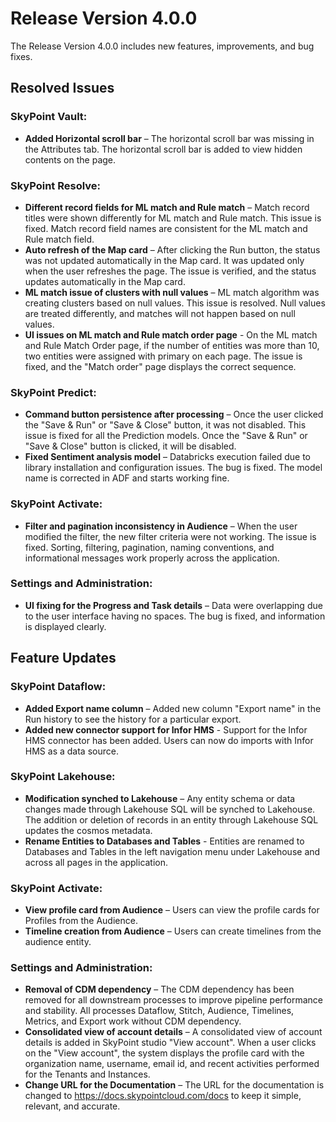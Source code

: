 # Release Version 4.0.0

The Release Version 4.0.0 includes new features, improvements, and bug fixes.

## Resolved Issues

### SkyPoint Vault:

- **Added Horizontal scroll bar** – The horizontal scroll bar was missing in the Attributes tab. The horizontal scroll bar is added to view hidden contents on the page.

### SkyPoint Resolve:

- **Different record fields for ML match and Rule match** – Match record titles were shown differently for ML match and Rule match. This issue is fixed. Match record field names are consistent for the ML match and Rule match field.
- **Auto refresh of the Map card** – After clicking the Run button, the status was not updated automatically in the Map card. It was updated only when the user refreshes the page. The issue is verified, and the status updates automatically in the Map card.
- **ML match issue of clusters with null values** – ML match algorithm was creating clusters based on null values. This issue is resolved. Null values are treated differently, and matches will not happen based on null values.
- **UI issues on ML match and Rule match order page** - On the ML match and Rule Match Order page, if the number of entities was more than 10, two entities were assigned with primary on each page. The issue is fixed, and the "Match order" page displays the correct sequence. 

### SkyPoint Predict:

- **Command button persistence after processing** – Once the user clicked the "Save & Run" or "Save & Close" button, it was not disabled. This issue is fixed for all the Prediction models. Once the "Save & Run" or "Save & Close" button is clicked, it will be disabled.
- **Fixed Sentiment analysis model** – Databricks execution failed due to library installation and configuration issues. The bug is fixed. The model name is corrected in ADF and starts working fine.

### SkyPoint Activate:

- **Filter and pagination inconsistency in Audience** – When the user modified the filter, the new filter criteria were not working. The issue is fixed. Sorting, filtering, pagination, naming conventions, and informational messages work properly across the application.

### Settings and Administration:

- **UI fixing for the Progress and Task details** – Data were overlapping due to the user interface having no spaces. The bug is fixed, and information is displayed clearly.

## Feature Updates

### SkyPoint Dataflow:

- **Added Export name column** – Added new column "Export name" in the Run history to see the history for a particular export.
- **Added new connector support for Infor HMS** - Support for the Infor HMS connector has been added. Users can now do imports with Infor HMS as a data source.

### SkyPoint Lakehouse:

- **Modification synched to Lakehouse** – Any entity schema or data changes made through Lakehouse SQL will be synched to Lakehouse. The addition or deletion of records in an entity through Lakehouse SQL updates the cosmos metadata.
- **Rename Entities to Databases and Tables** - Entities are renamed to Databases and Tables in the left navigation menu under Lakehouse and across all pages in the application.

### SkyPoint Activate:

- **View profile card from Audience** – Users can view the profile cards for Profiles from the Audience.
- **Timeline creation from Audience** – Users can create timelines from the audience entity.

### Settings and Administration:

- **Removal of CDM dependency** – The CDM dependency has been removed for all downstream processes to improve pipeline performance and stability. All processes Dataflow, Stitch, Audience, Timelines, Metrics, and Export work without CDM dependency. 
- **Consolidated view of account details** – A consolidated view of account details is added in SkyPoint studio "View account". When a user clicks on the "View account", the system displays the profile card with the organization name, username, email id, and recent activities performed for the Tenants and Instances.
- **Change URL for the Documentation** – The URL for the documentation is changed to <https://docs.skypointcloud.com/docs> to keep it simple, relevant, and accurate.
